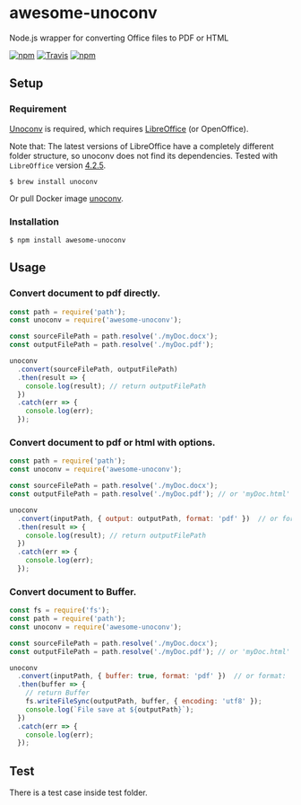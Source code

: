 # awesome-unoconv

Node.js wrapper for converting Office files to PDF or HTML

[![npm](https://img.shields.io/npm/v/awesome-unoconv.svg?style=flat-square)](http://www.npmjs.com/package/awesome-unoconv)
[![Travis](https://img.shields.io/travis/zxhaaa6/awesome-unoconv.svg?style=flat-square)](https://travis-ci.org/zxhaaa6/awesome-unoconv)
[![npm](https://img.shields.io/npm/l/awesome-unoconv.svg?style=flat-square)](https://github.com/zxhaaa6/awesome-unoconv/blob/master/LICENSE)

## Setup

### Requirement

[Unoconv](http://dag.wieers.com/home-made/unoconv/) is required, which requires [LibreOffice](http://www.libreoffice.org/) (or OpenOffice).

Note that: The latest versions of LibreOffice have a completely different folder structure, so unoconv does not find its dependencies. Tested with `LibreOffice` version [4.2.5](https://downloadarchive.documentfoundation.org/libreoffice/old/4.2.5.2/mac/x86_64/LibreOffice_4.2.5.2_MacOS_x86-64.dmg).

```
$ brew install unoconv
```

Or pull Docker image [unoconv](https://github.com/zxhaaa6/unoconv).

### Installation

```
$ npm install awesome-unoconv
```

## Usage

### Convert document to pdf directly.

```js
const path = require('path');
const unoconv = require('awesome-unoconv');

const sourceFilePath = path.resolve('./myDoc.docx');
const outputFilePath = path.resolve('./myDoc.pdf');

unoconv
  .convert(sourceFilePath, outputFilePath)
  .then(result => {
    console.log(result); // return outputFilePath
  })
  .catch(err => {
    console.log(err);
  });
```

### Convert document to pdf or html with options.

```js
const path = require('path');
const unoconv = require('awesome-unoconv');

const sourceFilePath = path.resolve('./myDoc.docx');
const outputFilePath = path.resolve('./myDoc.pdf'); // or 'myDoc.html'

unoconv
  .convert(inputPath, { output: outputPath, format: 'pdf' })  // or format: 'html'
  .then(result => {
    console.log(result); // return outputFilePath
  })
  .catch(err => {
    console.log(err);
  });
```

### Convert document to Buffer.

```js
const fs = require('fs');
const path = require('path');
const unoconv = require('awesome-unoconv');

const sourceFilePath = path.resolve('./myDoc.docx');
const outputFilePath = path.resolve('./myDoc.pdf'); // or 'myDoc.html'

unoconv
  .convert(inputPath, { buffer: true, format: 'pdf' })  // or format: 'html'
  .then(buffer => {
    // return Buffer
    fs.writeFileSync(outputPath, buffer, { encoding: 'utf8' });
    console.log(`File save at ${outputPath}`);
  })
  .catch(err => {
    console.log(err);
  });
```

## Test
There is a test case inside test folder.

